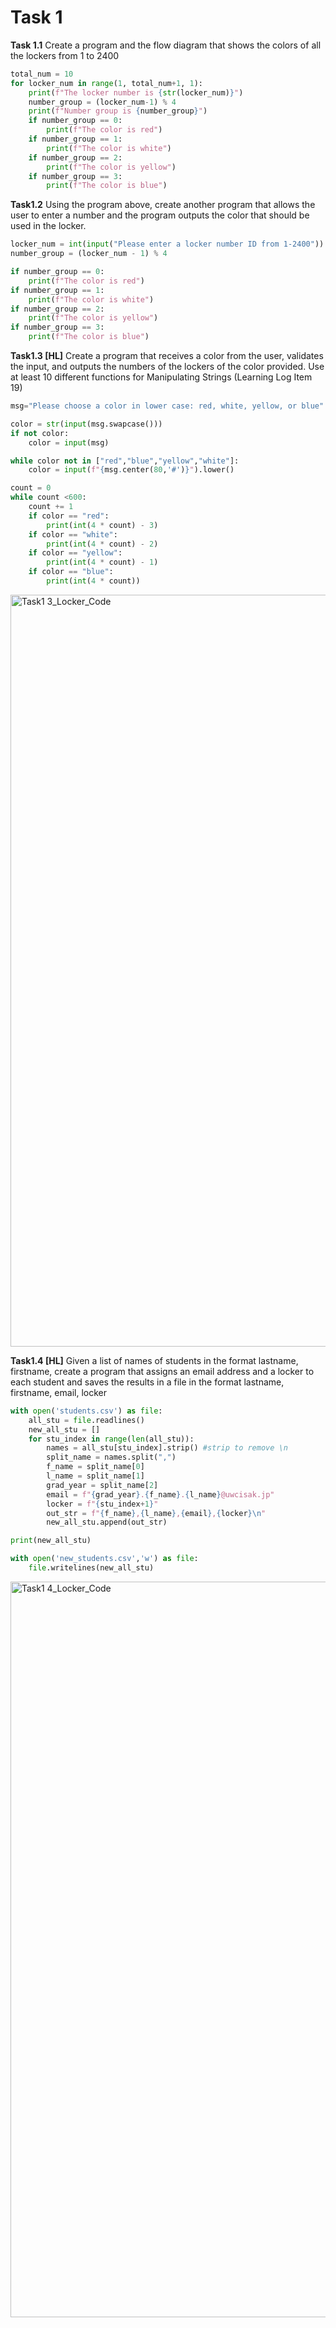 # Task 1
**Task 1.1** Create a program and the flow diagram that shows the colors of all the lockers from 1 to 2400

```.py
total_num = 10
for locker_num in range(1, total_num+1, 1):
    print(f"The locker number is {str(locker_num)}")
    number_group = (locker_num-1) % 4
    print(f"Number group is {number_group}")
    if number_group == 0:
        print(f"The color is red")
    if number_group == 1:
        print(f"The color is white")
    if number_group == 2:
        print(f"The color is yellow")
    if number_group == 3:
        print(f"The color is blue")
```

**Task1.2** Using the program above, create another program that allows the user to enter a number and the program outputs the color that should be used in the locker.

```.py
locker_num = int(input("Please enter a locker number ID from 1-2400"))
number_group = (locker_num - 1) % 4

if number_group == 0:
    print(f"The color is red")
if number_group == 1:
    print(f"The color is white")
if number_group == 2:
    print(f"The color is yellow")
if number_group == 3:
    print(f"The color is blue")
```

**Task1.3 [HL]** Create a program that receives a color from the user, validates the input,  and outputs the numbers of the lockers of the color provided. Use at least 10 different functions for Manipulating Strings (Learning Log Item 19)

```.py
msg="Please choose a color in lower case: red, white, yellow, or blue"

color = str(input(msg.swapcase()))
if not color:
    color = input(msg)

while color not in ["red","blue","yellow","white"]:
    color = input(f"{msg.center(80,'#')}").lower()

count = 0
while count <600:
    count += 1
    if color == "red":
        print(int(4 * count) - 3)
    if color == "white":
        print(int(4 * count) - 2)
    if color == "yellow":
        print(int(4 * count) - 1)
    if color == "blue":
        print(int(4 * count))        
```

<img width="1203" alt="Task1 3_Locker_Code" src="https://user-images.githubusercontent.com/112055062/191013252-fe476374-74e3-4e9e-98e6-f6b576125840.png">

**Task1.4 [HL]** Given a list of names of students in the format lastname, firstname, create a program that assigns an email address and a locker to each student and saves the results in a file in the format lastname, firstname, email, locker 

```.py
with open('students.csv') as file:
    all_stu = file.readlines()
    new_all_stu = []
    for stu_index in range(len(all_stu)):
        names = all_stu[stu_index].strip() #strip to remove \n
        split_name = names.split(",")
        f_name = split_name[0]
        l_name = split_name[1]
        grad_year = split_name[2]
        email = f"{grad_year}.{f_name}.{l_name}@uwcisak.jp"
        locker = f"{stu_index+1}"
        out_str = f"{f_name},{l_name},{email},{locker}\n"
        new_all_stu.append(out_str)

print(new_all_stu)

with open('new_students.csv','w') as file:
    file.writelines(new_all_stu)
```

<img width="1177" alt="Task1 4_Locker_Code" src="https://user-images.githubusercontent.com/112055062/191013215-e3084adb-cb62-40c9-ae60-e9bb8b5971d9.png">



